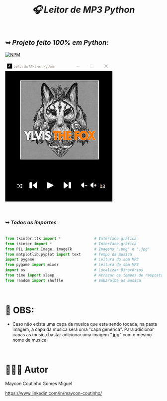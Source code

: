 
&nbsp;
 
***<h1 align="center"> 🎧 Leitor de MP3 Python </h1>***

&nbsp;




##  ➥ ***Projeto feito 100% em Python:***
[![NPM](http://img.shields.io/npm/l/react)](https://github.com/MayconCoutinho/Leitor_de_MP3_Python/blob/main/LICENSE)
&nbsp;


![Mobile 1](https://github.com/MayconCoutinho/Leitor_de_MP3_Python/blob/main/Anima%C3%A7%C3%A3o.gif)




&nbsp;



  ### ➥ *Todos os importes*
  
  ```python
  
  from tkinter.ttk import *               # Interface gráfica
  from tkinter import *                   # Interface gráfica
  from PIL import Image, ImageTk          # Imagens ".png" e ".jpg"
  from matplotlib.pyplot import text      # Tempo da musica 
  import pygame                           # Leitura do som MP3
  from pygame import mixer                # Leitura do som MP3
  import os                               # Localizar Diretórios 
  from time import sleep                  # Atrazar os tempos de respostas 
  from random import shuffle              # Embaralha as musica
  
```

&nbsp;


# 📌 OBS:
  - Caso não exista uma capa da musica que esta sendo tocada, na pasta imagem, a capa da musica será uma "capa generica". Para adicionar capas as musica bastar adicionar uma imagem ".jpg" com o mesmo nome da musica. 

&nbsp;


# 👨🏼‍💻 Autor 

Maycon Coutinho Gomes Miguel 

https://www.linkedin.com/in/maycon-coutinho/

&nbsp;

